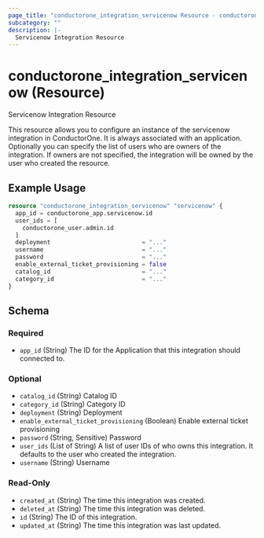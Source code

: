 ```yaml
---
page_title: "conductorone_integration_servicenow Resource - conductorone"
subcategory: ""
description: |-
  Servicenow Integration Resource
---
```


# conductorone_integration_servicenow (Resource)

Servicenow Integration Resource

This resource allows you to configure an instance of the servicenow integration in ConductorOne.
It is always associated with an application. Optionally you can specify the list of users who are owners of the integration.
If owners are not specified, the integration will be owned by the user who created the resource.

## Example Usage

```terraform
resource "conductorone_integration_servicenow" "servicenow" {
  app_id = conductorone_app.servicenow.id
  user_ids = [
    conductorone_user.admin.id
  ]
  deployment                          = "..."
  username                            = "..."
  password                            = "..."
  enable_external_ticket_provisioning = false
  catalog_id                          = "..."
  category_id                         = "..."
}
```

<!-- schema generated by tfplugindocs -->
## Schema

### Required

- `app_id` (String) The ID for the Application that this integration should connected to.

### Optional

- `catalog_id` (String) Catalog ID
- `category_id` (String) Category ID
- `deployment` (String) Deployment
- `enable_external_ticket_provisioning` (Boolean) Enable external ticket provisioning
- `password` (String, Sensitive) Password
- `user_ids` (List of String) A list of user IDs of who owns this integration. It defaults to the user who created the integration.
- `username` (String) Username

### Read-Only

- `created_at` (String) The time this integration was created.
- `deleted_at` (String) The time this integration was deleted.
- `id` (String) The ID of this integration.
- `updated_at` (String) The time this integration was last updated.
